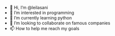 - 👋 Hi, I’m @leilasani
- 👀 I’m interested in programming
- 🌱 I’m currently learning python
- 💞️ I’m looking to collaborate on famous companies
- 📫 How to help me reach my goals

<!---
leilasani/leilasani is a ✨ special ✨ repository because its `README.md` (this file) appears on your GitHub profile.
You can click the Preview link to take a look at your changes.
--->
